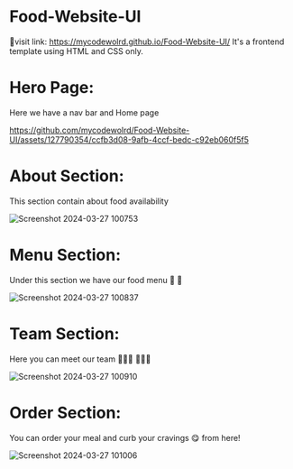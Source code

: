 # Food-Website-UI
🔗visit link: https://mycodewolrd.github.io/Food-Website-UI/
It's a frontend template using HTML and CSS only.


# Hero Page:
Here we have a nav bar and Home page


https://github.com/mycodewolrd/Food-Website-UI/assets/127790354/ccfb3d08-9afb-4ccf-bedc-c92eb060f5f5






# About Section:

This section contain about food availability 


![Screenshot 2024-03-27 100753](https://github.com/mycodewolrd/Food-Website-UI/assets/127790354/5dad48d4-ca59-4751-b5c7-6b8d0dd65a74)






# Menu Section:

Under this section we have our food menu 🍔 🍟


![Screenshot 2024-03-27 100837](https://github.com/mycodewolrd/Food-Website-UI/assets/127790354/1724d66b-d4c6-44a6-8842-e71780dba89f)




# Team Section:

Here you can meet our team 👩🏻‍🍳 👨🏻‍🍳


![Screenshot 2024-03-27 100910](https://github.com/mycodewolrd/Food-Website-UI/assets/127790354/b33690d5-944a-465a-975a-c1bb486e835a)




# Order Section:

You can order your meal and curb your cravings 😋 from here!


![Screenshot 2024-03-27 101006](https://github.com/mycodewolrd/Food-Website-UI/assets/127790354/eb77c762-558e-4331-ba77-ec7d366a3231)
